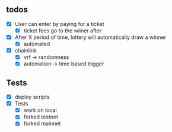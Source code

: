 ## todos

- [x] User can enter by paying for a ticket
  - [x] ticket fees go to the wiiner after
- [x] After X period of time, lottery will automatically draw a winner
  - [x] automated
- [x] chainlink
  - [x] vrf -> randomness
  - [x] automation -> time based trigger

## Tests

- [x] deploy scripts
- [x] Tests
  - [x] work on local
  - [x] forked testnet
  - [x] forked mainnet
